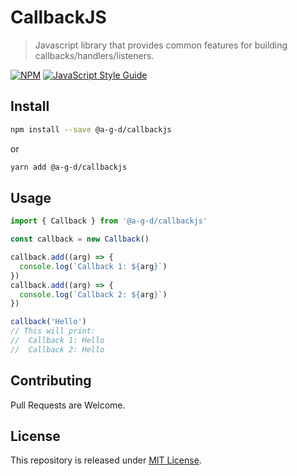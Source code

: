 # CallbackJS

> Javascript library that provides common features for building callbacks/handlers/listeners.

[![NPM](https://img.shields.io/npm/v/component.svg)](https://www.npmjs.com/package/@a-g-d/callbackjs) [![JavaScript Style Guide](https://img.shields.io/badge/code_style-standard-brightgreen.svg)](https://standardjs.com)

## Install

```bash
npm install --save @a-g-d/callbackjs
```

or

```bash
yarn add @a-g-d/callbackjs
```

## Usage

```ts
import { Callback } from '@a-g-d/callbackjs'

const callback = new Callback()

callback.add((arg) => {
  console.log(`Callback 1: ${arg}`)
})
callback.add((arg) => {
  console.log(`Callback 2: ${arg}`)
})

callback('Hello')
// This will print:
//  Callback 1: Hello
//  Callback 2: Hello
```

## Contributing

Pull Requests are Welcome.

## License

This repository is released under [MIT License](LICENSE).
